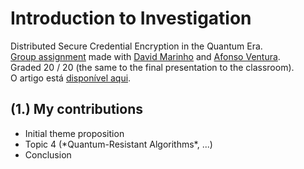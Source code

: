 # Introduction to Investigation
Distributed Secure Credential Encryption in the Quantum Era. <br />
<u>Group assignment</u> made with
    <a href="https://github.com/davidalmarinho">David Marinho</a> and 
    <a href="https://github.com/AfonsoVent">Afonso Ventura</a>. 
<br />
Graded 20 / 20 (the same to the final presentation to the classroom). <br />
O artigo está <a href="Distributed_Secure_Credential_Encryption_in_the_Quantum_Era.pdf">disponível aqui</a>.

## (1.) My contributions
<ul>
    <li>Initial theme proposition</li>
    <li>Topic 4 (*Quantum-Resistant Algorithms*, ...)</li>
    <li>Conclusion</li>
</ul>
